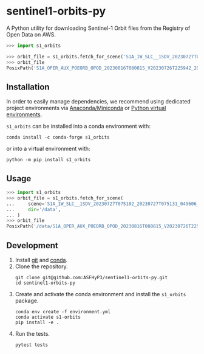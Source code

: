 # sentinel1-orbits-py

A Python utility for downloading Sentinel-1 Orbit files from the Registry of Open Data on AWS.

```python
>>> import s1_orbits

>>> orbit_file = s1_orbits.fetch_for_scene('S1A_IW_SLC__1SDV_20230727T075102_20230727T075131_049606_05F70A_AE0A')
>>> orbit_file
PosixPath('S1A_OPER_AUX_POEORB_OPOD_20230816T080815_V20230726T225942_20230728T005942.EOF')
```

## Installation

In order to easily manage dependencies, we recommend using dedicated project
environments via [Anaconda/Miniconda](https://docs.conda.io/projects/conda/en/latest/user-guide/install/index.html)
or [Python virtual environments](https://docs.python.org/3/tutorial/venv.html). 

`s1_orbits` can be installed into a conda environment with:

```
conda install -c conda-forge s1_orbits
```

or into a virtual environment with:

```
python -m pip install s1_orbits
```

## Usage

```python
>>> import s1_orbits
>>> orbit_file = s1_orbits.fetch_for_scene(
...     scene='S1A_IW_SLC__1SDV_20230727T075102_20230727T075131_049606_05F70A_AE0A',
...     dir='/data',
... )
>>> orbit_file
PosixPath('/data/S1A_OPER_AUX_POEORB_OPOD_20230816T080815_V20230726T225942_20230728T005942.EOF')
```

## Development

1. Install [git](https://git-scm.com/) and [conda](https://conda.io/projects/conda/en/latest/user-guide/install/index.html).
1. Clone the repository.
   ```
   git clone git@github.com:ASFHyP3/sentinel1-orbits-py.git
   cd sentinel1-orbits-py
   ```
1. Create and activate the conda environment and install the `s1_orbits` package.
   ```
   conda env create -f environment.yml
   conda activate s1-orbits
   pip install -e .
   ```
1. Run the tests.
   ```
   pytest tests
   ```
